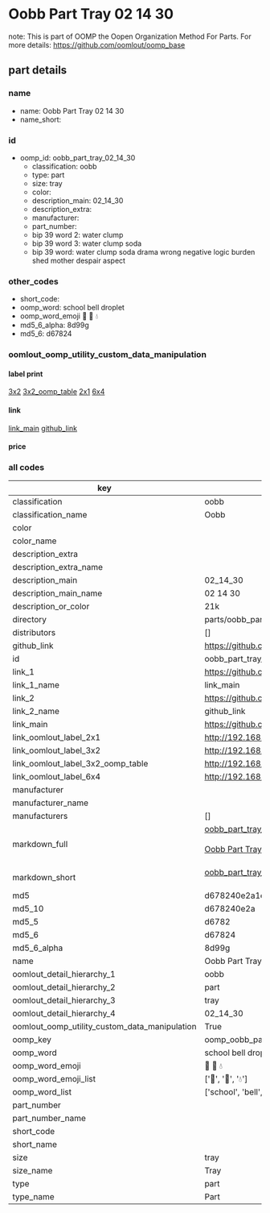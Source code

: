 # Oobb Part Tray 02 14 30  

note: This is part of OOMP the Oopen Organization Method For Parts. For more details: https://github.com/oomlout/oomp_base

##  part details





### name
* name: Oobb Part Tray 02 14 30
* name_short: 
### id
* oomp_id: oobb_part_tray_02_14_30
  * classification: oobb
  * type: part
  * size: tray
  * color: 
  * description_main: 02_14_30
  * description_extra: 
  * manufacturer: 
  * part_number: 
  * bip 39 word 2: water clump
  * bip 39 word 3: water clump soda
  * bip 39 word: water clump soda drama wrong negative logic burden shed mother despair aspect

### other_codes
* short_code: 
* oomp_word: school bell droplet
* oomp_word_emoji :school: :bell: :droplet:
* md5_6_alpha: 8d99g
* md5_6: d67824






### oomlout_oomp_utility_custom_data_manipulation
#### label print
[3x2](http://192.168.1.245:1112/?label=oomp%208d99g)
[3x2_oomp_table](http://192.168.1.107:1112/?label=oomp%208d99g)
[2x1](http://192.168.1.242:1112/?label=oomp%208d99g)
[6x4](http://192.168.1.55:1112/?label=oomp%208d99g)    

#### link

[link_main](https://github.com/oomlout/oomlout_oomp_current_version_messy/tree/main/parts/oobb_part_tray_02_14_30) [github_link](https://github.com/oomlout/oomlout_oomp_part_src/tree/main/parts/oobb_part_tray_02_14_30)                             

#### price







### all codes 
| key | value |  
| --- | --- |  
| classification | oobb |  
| classification_name | Oobb |  
| color |  |  
| color_name |  |  
| description_extra |  |  
| description_extra_name |  |  
| description_main | 02_14_30 |  
| description_main_name | 02 14 30 |  
| description_or_color | 21k |  
| directory | parts/oobb_part_tray_02_14_30 |  
| distributors | [] |  
| github_link | https://github.com/oomlout/oomlout_oomp_part_src/tree/main/parts/oobb_part_tray_02_14_30 |  
| id | oobb_part_tray_02_14_30 |  
| link_1 | https://github.com/oomlout/oomlout_oomp_current_version_messy/tree/main/parts/oobb_part_tray_02_14_30 |  
| link_1_name | link_main |  
| link_2 | https://github.com/oomlout/oomlout_oomp_part_src/tree/main/parts/oobb_part_tray_02_14_30 |  
| link_2_name | github_link |  
| link_main | https://github.com/oomlout/oomlout_oomp_current_version_messy/tree/main/parts/oobb_part_tray_02_14_30 |  
| link_oomlout_label_2x1 | http://192.168.1.242:1112/?label=oomp%208d99g |  
| link_oomlout_label_3x2 | http://192.168.1.245:1112/?label=oomp%208d99g |  
| link_oomlout_label_3x2_oomp_table | http://192.168.1.107:1112/?label=oomp%208d99g |  
| link_oomlout_label_6x4 | http://192.168.1.55:1112/?label=oomp%208d99g |  
| manufacturer |  |  
| manufacturer_name |  |  
| manufacturers | [] |  
| markdown_full | [oobb_part_tray_02_14_30](https://github.com/oomlout/oomlout_oomp_current_version_messy/tree/main/parts/oobb_part_tray_02_14_30)<br>[](https://github.com/oomlout/oomlout_oomp_current_version_messy/tree/main/parts/oobb_part_tray_02_14_30)<br>[Oobb Part Tray 02 14 30](https://github.com/oomlout/oomlout_oomp_current_version_messy/tree/main/parts/oobb_part_tray_02_14_30)<br><br> |  
| markdown_short | [oobb_part_tray_02_14_30](https://github.com/oomlout/oomlout_oomp_current_version_messy/tree/main/parts/oobb_part_tray_02_14_30)<br><br> |  
| md5 | d678240e2a1e90724fff54239c4b17be |  
| md5_10 | d678240e2a |  
| md5_5 | d6782 |  
| md5_6 | d67824 |  
| md5_6_alpha | 8d99g |  
| name | Oobb Part Tray 02 14 30 |  
| oomlout_detail_hierarchy_1 | oobb |  
| oomlout_detail_hierarchy_2 | part |  
| oomlout_detail_hierarchy_3 | tray |  
| oomlout_detail_hierarchy_4 | 02_14_30 |  
| oomlout_oomp_utility_custom_data_manipulation | True |  
| oomp_key | oomp_oobb_part_tray_02_14_30 |  
| oomp_word | school bell droplet |  
| oomp_word_emoji | :school: :bell: :droplet: |  
| oomp_word_emoji_list | [':school:', ':bell:', ':droplet:'] |  
| oomp_word_list | ['school', 'bell', 'droplet'] |  
| part_number |  |  
| part_number_name |  |  
| short_code |  |  
| short_name |  |  
| size | tray |  
| size_name | Tray |  
| type | part |  
| type_name | Part |  

